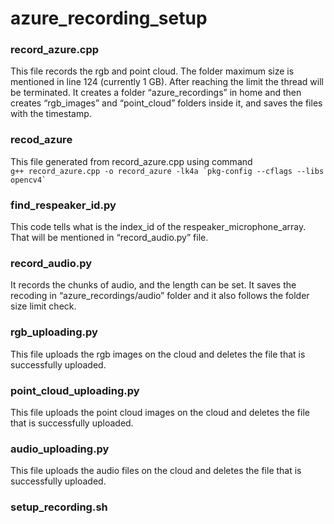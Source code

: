 # azure_recording_setup
### record_azure.cpp
This file records the rgb and point cloud. The folder maximum size is mentioned in line 124 (currently 1 GB). After reaching the limit the thread will be terminated.
It creates a folder “azure_recordings” in home and then creates “rgb_images” and “point_cloud” folders inside it, and saves the files with the timestamp.
### recod_azure
This file generated from record_azure.cpp using command \
``` g++ record_azure.cpp -o record_azure -lk4a `pkg-config --cflags --libs opencv4` ```
### find_respeaker_id.py
This code tells what is the index_id of the respeaker_microphone_array. That will be mentioned in “record_audio.py” file.

### record_audio.py

It records the chunks of audio, and the length can be set. It saves the recoding in “azure_recordings/audio” folder and it also follows the folder size limit check. 

### rgb_uploading.py

This file uploads the rgb images on the cloud and deletes the file that is successfully uploaded. 

### point_cloud_uploading.py

This file uploads the point cloud images on the cloud and deletes the file that is successfully uploaded. 

### audio_uploading.py

This file uploads the audio files on the cloud and deletes the file that is successfully uploaded. 

### setup_recording.sh

